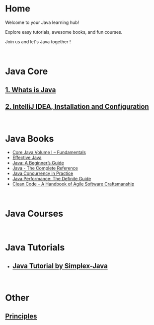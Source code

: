 # **Home**

Welcome to your Java learning hub! 

Explore easy tutorials, awesome books, and fun courses. 

Join us and let's Java together !

<br>

# **Java Core**

## [1. Whats is Java](Core%20Java/1.%20Whats%20is%20Java.md)
## [2. IntelliJ IDEA, Installation and Configuration](Core%20Java/2.%20IntelliJ%20IDEA,%20Installation%20and%20Configuration.md)


<br>

# **Java Books**

- [Core Java Volume I – Fundamentals](http://geni.us/YHJX7v)
- [Effective Java](http://geni.us/RuQ6d)
- [Java: A Beginner’s Guide](http://geni.us/t0Y89c)
- [Java - The Complete Reference](http://geni.us/WBj4)
- [Java Concurrency in Practice](http://geni.us/7d3hFgB)
- [Java Performance: The Definite Guide](http://geni.us/B6XAX)
- [Clean Code – A Handbook of Agile Software Craftsmanship](http://geni.us/gteGs5m)


<br>

# **Java Courses**

<br>

# **Java Tutorials**

- ## [Java Tutorial by Simplex-Java](app://obsidian.md/Tutorials.md)


<br>

# **Other**

## [Principles](Principles.md)
  

